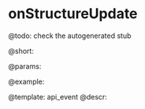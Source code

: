 onStructureUpdate
=============

@todo:
	check the autogenerated stub

@short:
	

@params:

@example:


@template:	api_event
@descr:


